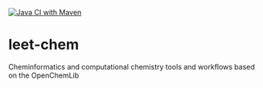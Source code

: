[![Java CI with Maven](https://github.com/lithom/leet-chem/actions/workflows/maven.yml/badge.svg)](https://github.com/lithom/leet-chem/actions/workflows/maven.yml)

# leet-chem
Cheminformatics and computational chemistry tools and workflows based on the OpenChemLib
